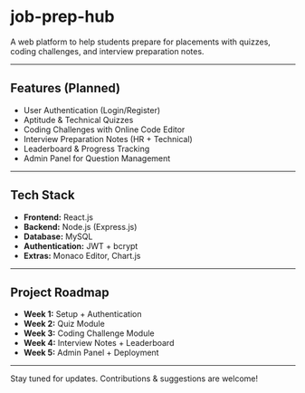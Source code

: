 # job-prep-hub

A web platform to help students prepare for placements with quizzes, coding challenges, and interview preparation notes.  

---

##  Features (Planned)
- User Authentication (Login/Register)
- Aptitude & Technical Quizzes
- Coding Challenges with Online Code Editor
- Interview Preparation Notes (HR + Technical)
- Leaderboard & Progress Tracking
- Admin Panel for Question Management

---

##  Tech Stack
- **Frontend:** React.js
- **Backend:** Node.js (Express.js)
- **Database:** MySQL
- **Authentication:** JWT + bcrypt
- **Extras:** Monaco Editor, Chart.js

---

##  Project Roadmap
- **Week 1:** Setup + Authentication
- **Week 2:** Quiz Module
- **Week 3:** Coding Challenge Module
- **Week 4:** Interview Notes + Leaderboard
- **Week 5:** Admin Panel + Deployment

---

Stay tuned for updates. Contributions & suggestions are welcome!

